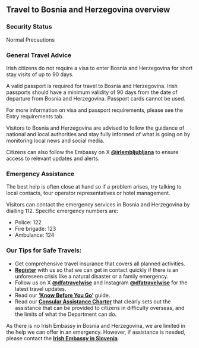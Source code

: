 ## Travel to Bosnia and Herzegovina overview

### **Security Status**

Normal Precautions

### **General Travel Advice**

Irish citizens do not require a visa to enter Bosnia and Herzegovina for short stay visits of up to 90 days.

A valid passport is required for travel to Bosnia and Herzegovina. Irish passports should have a minimum validity of 90 days from the date of departure from Bosnia and Herzegovina. Passport cards cannot be used.

For more information on visa and passport requirements, please see the Entry requirements tab.

Visitors to Bosnia and Herzegovina are advised to follow the guidance of national and local authorities and stay fully informed of what is going on by monitoring local news and social media.

Citizens can also follow the Embassy on X [**@irlembljubljana**](https://twitter.com/IrlEmbLjubljana) to ensure access to relevant updates and alerts.

### **Emergency Assistance**

The best help is often close at hand so if a problem arises, try talking to local contacts, tour operator representatives or hotel management.

Visitors can contact the emergency services in Bosnia and Herzegovina by dialling 112. Specific emergency numbers are:

* Police: 122
* Fire brigade: 123
* Ambulance: 124

### **Our Tips for Safe Travels:**

* Get comprehensive travel insurance that covers all planned activities.
* [**Register**](https://www.ireland.ie/en/dfa/overseas-travel/citizens-registration/) with us so that we can get in contact quickly if there is an unforeseen crisis like a natural disaster or a family emergency.
* Follow us on X [**@dfatravelwise**](https://www.twitter.com/DFATravelWise) and Instagram [**@dfatravelwise**](https://www.instagram.com/dfatravelwise/) for the latest travel updates.
* Read our [**‘Know Before You Go’**](https://www.ireland.ie/en/dfa/overseas-travel/know-before-you-go/) guide.
* Read our [**Consular Assistance Charter**](https://www.ireland.ie/en/dfa/overseas-travel/assistance-abroad/consular-assistance-charter/) that clearly sets out the assistance that can be provided to citizens in difficulty overseas, and the limits of what the Department can do.

As there is no Irish Embassy in Bosnia and Herzegovina, we are limited in the help we can offer in an emergency. However, if assistance is needed, please contact the [**Irish Embassy in Slovenia**](https://www.ireland.ie/en/slovenia/ljubljana/).